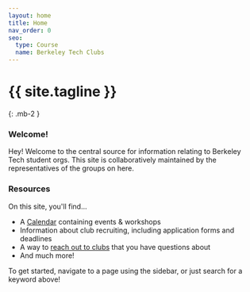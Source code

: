 ```yaml
---
layout: home
title: Home
nav_order: 0
seo:
  type: Course
  name: Berkeley Tech Clubs
---
```


# {{ site.tagline }}
{: .mb-2 }

### Welcome!

Hey! Welcome to the central source for information relating to Berkeley Tech student orgs. This site is collaboratively maintained by the representatives of the groups on here.

### Resources

On this site, you'll find...
- A [Calendar](/calendar) containing events & workshops
- Information about club recruiting, including application forms and deadlines
- A way to [reach out to clubs](/contact) that you have questions about
- And much more!

To get started, navigate to a page using the sidebar, or just search for a keyword above!